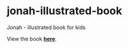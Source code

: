 # jonah-illustrated-book
Jonah - illustrated book for kids

View the book [**here**][1].

  [1]: http://ghitab.github.io/jonah-illustrated-book/
